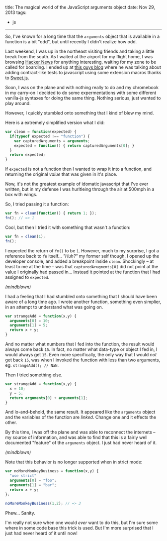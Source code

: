 title: The magical world of the JavaScript arguments object
date: Nov 29, 2013
tags:
  - js
---

So, I've known for a long time that the `arguments` object that is available in a function is
a bit "odd", but until recently I didn't realize how odd.

Last weekend, I was up in the northeast visiting friends and taking a little break from
the south. As I waited at the airport for my flight home, I was browsing [Hacker News](http://news.ycombinator.com)
for anything interesting, waiting for my zone to be called for boarding. I ended up at [this guys blog](http://sergimansilla.com/blog/extending-js-inline-unit-tests/) where he was talking about adding
contract-like tests to javascript using some extension macros thanks to [Sweet.js](http://sweetjs.org/).

Soon, I was on the plane and with nothing really to do and my chromebook in my carry-on I decided to do some
expermentations with some different vanilla-js syntaxes for doing the same thing. Nothing serious, just wanted to
play around.

However, I quickly stumbled onto something that I kind of blew my mind.

Here is a extremely simplified version what I did:

```js
var clean = function(expected) {
  if(typeof expected !== "function") {
    var capturedArguments = arguments;
    expected = function() { return capturedArguments[0]; }
  }
  return expected;
}
```

If `expected` is not a function then I wanted to wrap it into a function, and
returning the original *value* that was given in it's place.

Now, it's not the greatest example of idomatic javascript that I've ever written,
but in my defense I was hurltleing through the air at 500mph in a box with wings.

So, I tried passing it a function:

```js
var fn = clean(function() { return 1; });
fn(); // => 1
```

Cool, but then I tried it with something that wasn't a function:

```js
var fn = clean(1);
fn();
```

I expected the return of `fn()` to be `1`. However, much to my surprise, I got
a reference back to `fn` itself... *"Huh?"* my former self though. I opened
up the developer console, and added a breakpoint inside `clean`. Shockingly &ndash; at least to
me at the time &ndash; was that `capturedArugments[0]` did not point at the value
I originally had passed in... Instead it pointed at the function that I had
assigned to `expected`.

*(mindblown)*

I had a feeling that I had stumbled onto something that I should have been
aware of a long time ago. I wrote another function, something even simplier, in
an attempt to understand what was going on.

```js
var strangeAdd = function(x,y) {
  arguments[0] = 10;
  arguments[1] = 5;
  return x + y;
}
```

And no matter what numbers that I fed into the function, the result would always come back `15`. In fact, no
matter what data-type or object I fed in, I would always get `15`. Even more specifically, the only way
that I would *not* get back `15`, was when I invoked the function with less than two arguments, eg.
`strangeAdd(); // NaN`.

Then I tried something else.

```js
var strangeAdd = function(x,y) {
  x = 10;
  y = 5;
  return arguments[0] + arguments[1];
}

```

And lo-and-behold, the same result. It appeared like the `arguments` object
and the variables of the function are *linked*. Change one and it effects the other.

By this time, I was off the plane and was able to reconnect the internets &ndash; my
source of information, and was able to find that this is a fairly well documented
"feature" of the `arguments` object. I just had never heard of it.

*(mindblown)*

Note that this behavior is no longer supported when in strict mode:

```js
var noMoreMonkeyBusiness = function(x,y) {
  "use strict"
  arguments[0] = "foo";
  arguments[1] = "bar";
  return x + y;
};

noMoreMonkeyBusiness(1,2); // => 3
```

Phew... Sanity.

I'm really not sure when one would *ever* want to do this, but I'm sure
some where in some code base this trick is used. But I'm more surprised
that I just had never heard of it until now!
